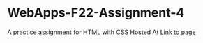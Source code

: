 # WebApps-F22-Assignment-4
A practice assignment for HTML with CSS Hosted At [Link to page](https://44-563-web-apps-f22.github.io/44563-webapps-assignment-4-ramesh06190/)
